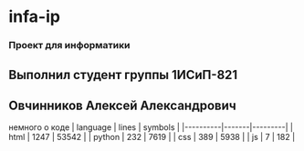 # infa-ip
### Проект для информатики
## Выполнил студент группы 1ИСиП-821
## Овчинников Алексей Александрович
немного о коде
| language | lines | symbols |
|----------|-------|---------|
| html     | 1247  | 53542   |
| python   | 232   | 7619    |
| css      | 389   | 5938    |
| js       | 7     | 182     |
